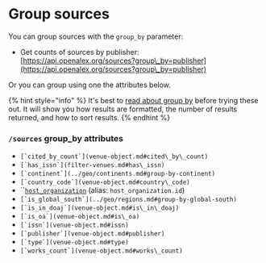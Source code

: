 # Group sources

You can group sources with the `group_by` parameter:

* Get counts of sources by publisher:\
  [https://api.openalex.org/sources?group\_by=publisher](https://api.openalex.org/sources?group\_by=publisher)

Or you can group using one the attributes below.

{% hint style="info" %}
It's best to [read about group by](../../how-to-use-the-api/get-groups-of-entities.md) before trying these out. It will show you how results are formatted, the number of results returned, and how to sort results.
{% endhint %}

### `/sources` group\_by attributes

* ``[`cited_by_count`](venue-object.md#cited\_by\_count)``
* ``[`has_issn`](filter-venues.md#has\_issn)``
* ``[`continent`](../geo/continents.md#group-by-continent)``
* ``[`country_code`](venue-object.md#country\_code)``
* ``[`host_organization`](venue-object.md#host\_organization) (alias: `host_organization.id`)
* ``[`is_global_south`](../geo/regions.md#group-by-global-south)``
* ``[`is_in_doaj`](venue-object.md#is\_in\_doaj)``
* ``[`is_oa`](venue-object.md#is\_oa)``
* ``[`issn`](venue-object.md#issn)``
* ``[`publisher`](venue-object.md#publisher)``
* ``[`type`](venue-object.md#type)``
* ``[`works_count`](venue-object.md#works\_count)``
